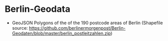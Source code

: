 Berlin-Geodata
=============

- GeoJSON Polygons of the  of the 190 postcode areas of Berlin (Shapefile source: https://github.com/berlinermorgenpost/Berlin-Geodaten/blob/master/berlin_postleitzahlen.zip)
